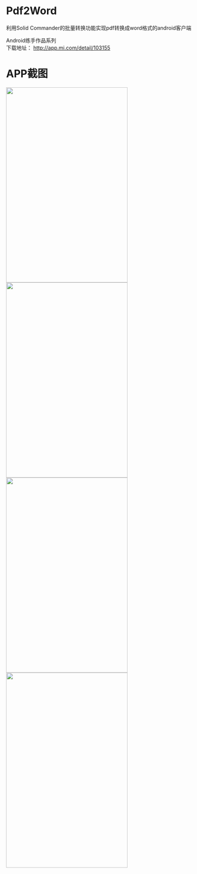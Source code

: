 # Pdf2Word
利用Solid Commander的批量转换功能实现pdf转换成word格式的android客户端

Android练手作品系列<br>
下载地址：
http://app.mi.com/detail/103155

<h1>APP截图</h1>

<img src="http://file.market.xiaomi.com/thumbnail/jpeg/l395/AppStore/005c54d1762c48a8ffa3e00a232f350bd98405808" width="330" height="530"/>
<img src="http://file.market.xiaomi.com/thumbnail/jpeg/l395/AppStore/0088a64555dd44b1139bd01f44fabe337ecf5f366" width="330" height="530"/>
<img src="http://file.market.xiaomi.com/thumbnail/jpeg/l395/AppStore/005c54d1762c48a8fca3ef0a292f380bd28405808" width="330" height="530"/>
<img src="http://file.market.xiaomi.com/thumbnail/jpeg/l395/AppStore/0eca7e5371fcb4a5032b9bd887814cfc429c15921" width="330" height="530"/>

